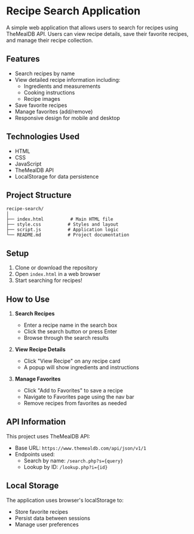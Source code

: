 # Recipe Search Application

A simple web application that allows users to search for recipes using TheMealDB API. Users can view recipe details, save their favorite recipes, and manage their recipe collection.

## Features

- Search recipes by name
- View detailed recipe information including:
  - Ingredients and measurements
  - Cooking instructions
  - Recipe images
- Save favorite recipes
- Manage favorites (add/remove)
- Responsive design for mobile and desktop

## Technologies Used

- HTML
- CSS
- JavaScript 
- TheMealDB API
- LocalStorage for data persistence

## Project Structure

```
recipe-search/
│
├── index.html          # Main HTML file
├── style.css          # Styles and layout
├── script.js          # Application logic
└── README.md          # Project documentation
```

## Setup

1. Clone or download the repository
2. Open `index.html` in a web browser
3. Start searching for recipes!

## How to Use

1. **Search Recipes**
   - Enter a recipe name in the search box
   - Click the search button or press Enter
   - Browse through the search results

2. **View Recipe Details**
   - Click "View Recipe" on any recipe card
   - A popup will show ingredients and instructions

3. **Manage Favorites**
   - Click "Add to Favorites" to save a recipe
   - Navigate to Favorites page using the nav bar
   - Remove recipes from favorites as needed

## API Information

This project uses TheMealDB API:
- Base URL: `https://www.themealdb.com/api/json/v1/1`
- Endpoints used:
  - Search by name: `/search.php?s={query}`
  - Lookup by ID: `/lookup.php?i={id}`

## Local Storage

The application uses browser's localStorage to:
- Store favorite recipes
- Persist data between sessions
- Manage user preferences

